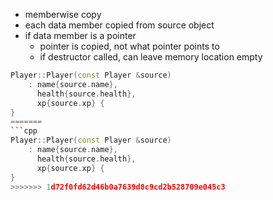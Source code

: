 - memberwise copy
- each data member copied from source object
- if data member is a pointer
	- pointer is copied, not what pointer points to
	- if destructor called, can leave memory location empty

```cpp
Player::Player(const Player &source)
	: name{source.name},
	  health{source.health},
	  xp{source.xp} {
}
=======
```cpp
Player::Player(const Player &source)
	: name{source.name},
	  health{source.health},
	  xp{source.xp} {
}
>>>>>>> 1d72f0fd62d46b0a7639d8c9cd2b528709e045c3
```